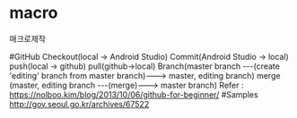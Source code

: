 # macro
매크로제작


#GitHub Checkout(local -> Android Studio)
Commit(Android Studio -> local)
push(local -> github)
pull(github->local)
Branch(master branch ---(create 'editing' branch from master branch)---> master, editing branch)
merge (master, editing branch ---(merge)---> master branch)
Refer : https://nolboo.kim/blog/2013/10/06/github-for-beginner/
#Samples http://gov.seoul.go.kr/archives/67522
